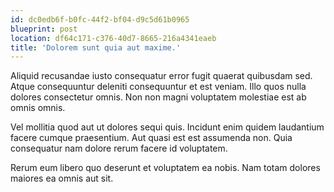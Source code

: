 ```yaml
---
id: dc0edb6f-b0fc-44f2-bf04-d9c5d61b0965
blueprint: post
location: df64c171-c376-40d7-8665-216a4341eaeb
title: 'Dolorem sunt quia aut maxime.'
---
```

Aliquid recusandae iusto consequatur error fugit quaerat quibusdam sed. Atque consequuntur deleniti consequuntur et est veniam. Illo quos nulla dolores consectetur omnis. Non non magni voluptatem molestiae est ab omnis omnis.

Vel mollitia quod aut ut dolores sequi quis. Incidunt enim quidem laudantium facere cumque praesentium. Aut quasi est est assumenda non. Quia consequatur nam dolore rerum facere id voluptatem.

Rerum eum libero quo deserunt et voluptatem ea nobis. Nam totam dolores maiores ea omnis aut sit.